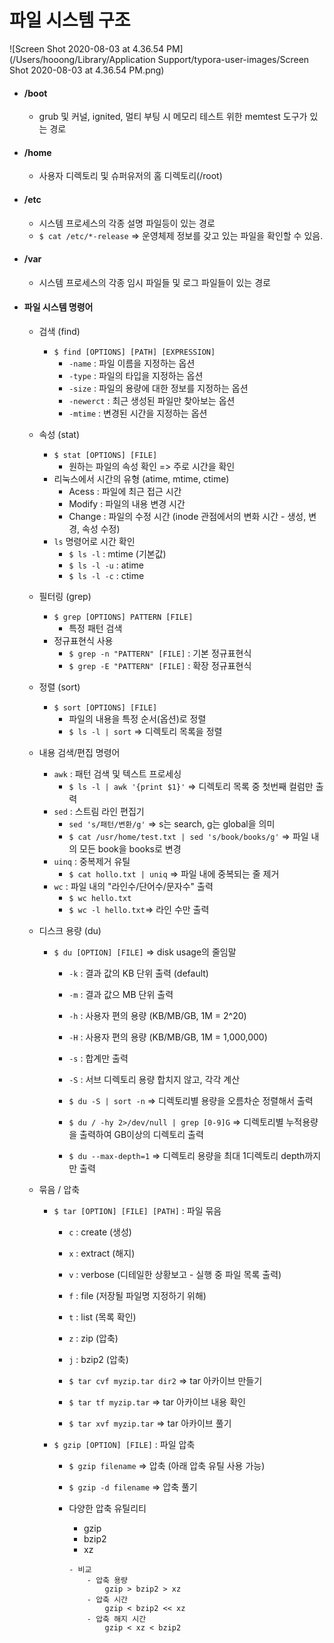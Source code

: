# 파일 시스템 구조

![Screen Shot 2020-08-03 at 4.36.54 PM](/Users/hooong/Library/Application Support/typora-user-images/Screen Shot 2020-08-03 at 4.36.54 PM.png)

- #### /boot

  - grub 및 커널, ignited, 멀티 부팅 시 메모리 테스트 위한 memtest 도구가 있는 경로

- #### /home

  - 사용자 디렉토리 및 슈퍼유저의 홈 디렉토리(/root)

- #### /etc

  - 시스템 프로세스의 각종 설명 파일등이 있는 경로
  - `$ cat /etc/*-release` => 운영체제 정보를 갖고 있는 파일을 확인할 수 있음.

- #### /var

  - 시스템 프로세스의 각종 임시 파일들 및 로그 파일들이 있는 경로



- #### 파일 시스템 명령어

  - 검색 (find)

    - `$ find [OPTIONS] [PATH] [EXPRESSION]`
      - `-name` : 파일 이름을 지정하는 옵션
      - `-type` : 파일의 타입을 지정하는 옵션
      - `-size` : 파일의 용량에 대한 정보를 지정하는 옵션
      - `-newerct` : 최근 생성된 파일만 찾아보는 옵션
      - `-mtime` : 변경된 시간을 지정하는 옵션 

  - 속성 (stat)

    - `$ stat [OPTIONS] [FILE]` 
      - 원하는 파일의 속성 확인 => 주로 시간을 확인
    - 리눅스에서 시간의 유형 (atime, mtime, ctime)
      - Acess : 파일에 최근 접근 시간
      - Modify : 파일의 내용 변경 시간
      - Change : 파일의 수정 시간 (inode 관점에서의 변화 시간 - 생성, 변경, 속성 수정)
    - `ls` 명령어로 시간 확인
      - `$ ls -l` : mtime (기본값)
      - `$ ls -l -u` : atime
      - `$ ls -l -c` : ctime

  - 필터링 (grep)

    - `$ grep [OPTIONS] PATTERN [FILE]`
      - 특정 패턴 검색
    - 정규표현식 사용
      - `$ grep -n "PATTERN" [FILE]` : 기본 정규표현식
      - `$ grep -E "PATTERN" [FILE]` : 확장 정규표현식

  - 정렬 (sort)

    - `$ sort [OPTIONS] [FILE]`
      - 파일의 내용을 특정 순서(옵션)로 정렬
      - `$ ls -l | sort` => 디렉토리 목록을 정렬 

  - 내용 검색/편집 명령어

    - `awk` : 패턴 검색 및 텍스트 프로세싱 
      - `$ ls -l | awk '{print $1}'` => 디렉토리 목록 중 첫번째 컬럼만 출력 
    - `sed` : 스트림 라인 편집기
      - `sed 's/패턴/변환/g'` => s는 search, g는 global을 의미
      - `$ cat /usr/home/test.txt | sed 's/book/books/g'` => 파일 내의  모든 book을 books로 변경
    - `uinq` : 중복제거 유틸
      - `$ cat hollo.txt | uniq`  => 파일 내에 중복되는 줄 제거
    - `wc` : 파일 내의 "라인수/단어수/문자수" 출력
      - `$ wc hello.txt` 
      - `$ wc -l hello.txt`=> 라인 수만 출력

  - 디스크 용량 (du)

    - `$ du [OPTION] [FILE]` => disk usage의 줄임말

      - `-k` : 결과 값의 KB 단위 출력 (default)
      - `-m` : 결과 값으 MB 단위 출력
      - `-h` : 사용자 편의 용량 (KB/MB/GB, 1M = 2^20)
      - `-H` : 사용자 편의 용량 (KB/MB/GB, 1M = 1,000,000)
      - `-s` : 합계만 출력
      - `-S` : 서브 디렉토리 용량 합치지 않고, 각각 계산

      - `$ du -S | sort -n` => 디렉토리별 용량을 오름차순 정렬해서 출력
      - `$ du / -hy 2>/dev/null | grep [0-9]G` => 디렉토리별 누적용량을 출력하여 GB이상의 디렉토리 출력
      - `$ du --max-depth=1` => 디렉토리 용량을 최대 1디렉토리 depth까지만 출력

  - 묶음 / 압축

    - `$ tar [OPTION] [FILE] [PATH]` : 파일 묶음

      - `c` : create (생성)

      - `x` : extract (해지)
      - `v` : verbose (디테일한 상황보고 - 실행 중 파일 목록 출력)
      - `f` : file (저장될 파일명 지정하기 위해)
      - `t` : list (목록 확인)
      - `z` : zip (압축)
      - `j` : bzip2 (압축)
      - `$ tar cvf myzip.tar dir2` => tar 아카이브 만들기
      - `$ tar tf myzip.tar` => tar 아카이브 내용 확인
      - `$ tar xvf myzip.tar` => tar 아카이브 풀기

    - `$ gzip [OPTION] [FILE]` : 파일 압축

      - `$ gzip filename` => 압축 (아래 압축 유틸 사용 가능)

      - `$ gzip -d filename` => 압축 풀기

      - 다양한 압축 유틸리티

        - gzip
        - bzip2
        - xz

        ```
        - 비교
        	- 압축 용량
        		gzip > bzip2 > xz
        	- 압축 시간
        		gzip < bzip2 << xz
        	- 압축 해지 시간
        		gzip < xz < bzip2
        ```

        

        